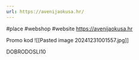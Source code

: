 ```yaml
---
url: https://avenijaokusa.hr/
---
```

#place #webshop #website
https://avenijaokusa.hr

Promo kod 
![[Pasted image 20241231001557.jpg]]

DOBRODOSLI10
